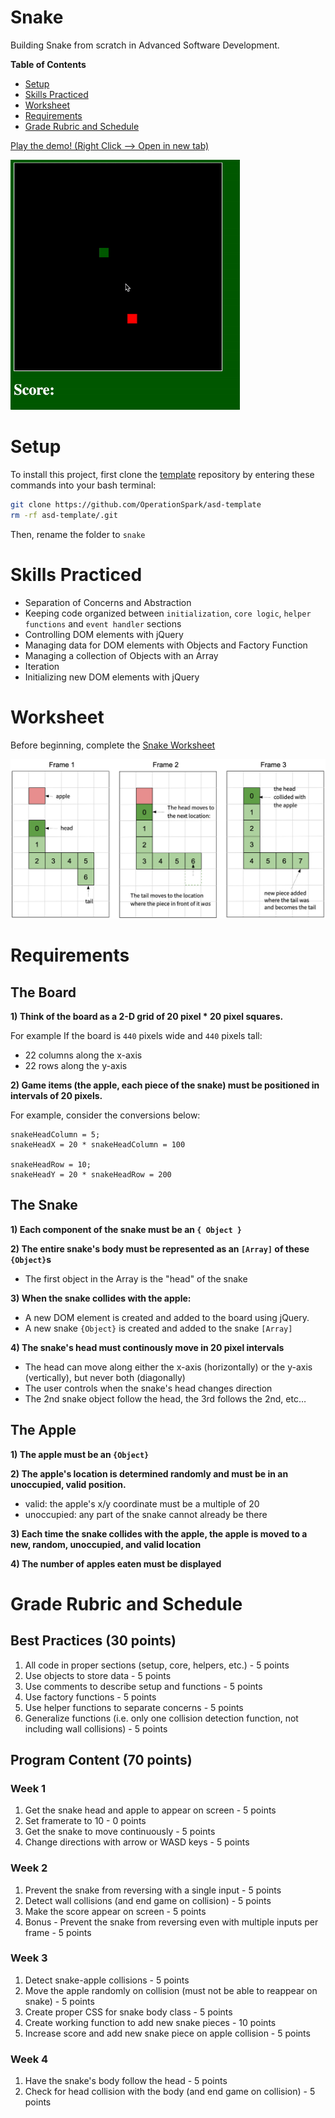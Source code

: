 # Snake
Building Snake from scratch in Advanced Software Development.  

**Table of Contents**
- [Setup](#setup)
- [Skills Practiced](#skills-practiced)
- [Worksheet](#worksheet)
- [Requirements](#requirements)
- [Grade Rubric and Schedule](#grade-rubric-and-schedule)

<a href="https://benspector3.github.io/projects/snake/index.html" target="_blank"> Play the demo! (Right Click --> Open in new tab) </a>

<img height=400 src="img/snake.gif">

# Setup

To install this project, first clone the [template](https://github.com/OperationSpark/asd-template) repository by entering these commands into your bash terminal:

```bash
git clone https://github.com/OperationSpark/asd-template
rm -rf asd-template/.git
```

Then, rename the folder to `snake`

# Skills Practiced
- Separation of Concerns and Abstraction
- Keeping code organized between `initialization`, `core logic`, `helper functions` and `event handler` sections
- Controlling DOM elements with jQuery
- Managing data for DOM elements with Objects and Factory Function
- Managing a collection of Objects with an Array
- Iteration
- Initializing new DOM elements with jQuery

# Worksheet

Before beginning, complete the <a href="https://drive.google.com/open?id=1h9DBLktvwVCODaAn4vg5FKnbkbyYjLIMik5IMYMbhY0" target="_blank"> Snake Worksheet </a>

<img src="img/snake-visualization.png">

# Requirements

## The Board
**1) Think of the board as a 2-D grid of 20 pixel * 20 pixel squares.** 

For example If the board is `440` pixels wide and `440` pixels tall:
  - 22 columns along the x-axis
  - 22 rows along the y-axis
  
**2) Game items (the apple, each piece of the snake) must be positioned in intervals of 20 pixels.** 

For example, consider the conversions below:
```
snakeHeadColumn = 5;
snakeHeadX = 20 * snakeHeadColumn = 100

snakeHeadRow = 10;
snakeHeadY = 20 * snakeHeadRow = 200
```

## The Snake

**1) Each component of the snake must be an `{ Object }`**

**2) The entire snake's body must be represented as an `[Array]` of these `{Object}`s**
  - The first object in the Array is the "head" of the snake

**3) When the snake collides with the apple:**
  - A new DOM element is created and added to the board using jQuery.
  - A new snake `{Object}` is created and added to the snake `[Array]`
  
**4) The snake's head must continously move in 20 pixel intervals**
  - The head can move along either the x-axis (horizontally) or the y-axis (vertically), but never both (diagonally)
  - The user controls when the snake's head changes direction
  - The 2nd snake object follow the head, the 3rd follows the 2nd, etc… 

## The Apple
**1) The apple must be an `{Object}`**

**2) The apple's location is determined randomly and must be in an unoccupied, valid position.**
- valid: the apple's x/y coordinate must be a multiple of 20
- unoccupied: any part of the snake cannot already be there

**3) Each time the snake collides with the apple, the apple is moved to a new, random, unoccupied, and valid location**

**4) The number of apples eaten must be displayed**

# Grade Rubric and Schedule

## Best Practices (30 points)

1. All code in proper sections (setup, core, helpers, etc.) - 5 points
2. Use objects to store data - 5 points
3. Use comments to describe setup and functions - 5 points
4. Use factory functions - 5 points
5. Use helper functions to separate concerns - 5 points
6. Generalize functions (i.e. only one collision detection function, not including wall collisions) - 5 points

## Program Content (70 points)

### Week 1

1. Get the snake head and apple to appear on screen - 5 points
2. Set framerate to 10 - 0 points
3. Get the snake to move continuously - 5 points
4. Change directions with arrow or WASD keys - 5 points

### Week 2

1. Prevent the snake from reversing with a single input - 5 points
2. Detect wall collisions (and end game on collision) - 5 points
3. Make the score appear on screen - 5 points
4. Bonus - Prevent the snake from reversing even with multiple inputs per frame - 5 points

### Week 3

1. Detect snake-apple collisions - 5 points
2. Move the apple randomly on collision (must not be able to reappear on snake) - 5 points
3. Create proper CSS for snake body class - 5 points
4. Create working function to add new snake pieces - 10 points
5. Increase score and add new snake piece on apple collision - 5 points

### Week 4

1. Have the snake's body follow the head - 5 points
2. Check for head collision with the body (and end game on collision) - 5 points
